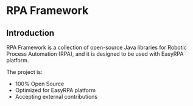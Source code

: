 # RPA Framework

## Introduction
RPA Framework is a collection of open-source Java libraries for Robotic Process Automation (RPA), and it is designed to be used with EasyRPA platform. 

The project is:
- 100% Open Source
- Optimized for EasyRPA platform
- Accepting external contributions
